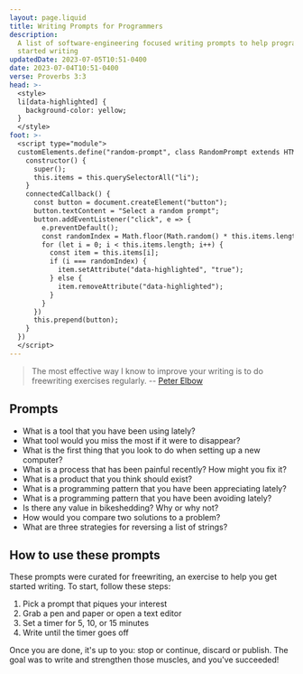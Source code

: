```yaml
---
layout: page.liquid
title: Writing Prompts for Programmers
description:
  A list of software-engineering focused writing prompts to help programmers get
  started writing
updatedDate: 2023-07-05T10:51-0400
date: 2023-07-04T10:51-0400
verse: Proverbs 3:3
head: >-
  <style>
  li[data-highlighted] {
    background-color: yellow;
  }
  </style>
foot: >-
  <script type="module">
  customElements.define("random-prompt", class RandomPrompt extends HTMLElement {
    constructor() {
      super();
      this.items = this.querySelectorAll("li");
    }
    connectedCallback() {
      const button = document.createElement("button");
      button.textContent = "Select a random prompt";
      button.addEventListener("click", e => {
        e.preventDefault();
        const randomIndex = Math.floor(Math.random() * this.items.length)
        for (let i = 0; i < this.items.length; i++) {
          const item = this.items[i];
          if (i === randomIndex) {
            item.setAttribute("data-highlighted", "true");
          } else {
            item.removeAttribute("data-highlighted");
          }
        }
      })
      this.prepend(button);
    }
  })
  </script>
---
```


> The most effective way I know to improve your writing is to do freewriting
> exercises regularly. --
> [Peter Elbow](https://www.research.ucsb.edu/sites/default/files/RD/docs/FREEWRITING-by-Peter-Elbow.pdf)

## Prompts

<random-prompt>

- What is a tool that you have been using lately?
- What tool would you miss the most if it were to disappear?
- What is the first thing that you look to do when setting up a new computer?
- What is a process that has been painful recently? How might you fix it?
- What is a product that you think should exist?
- What is a programming pattern that you have been appreciating lately?
- What is a programming pattern that you have been avoiding lately?
- Is there any value in bikeshedding? Why or why not?
- How would you compare two solutions to a problem?
- What are three strategies for reversing a list of strings?

</random-prompt>

## How to use these prompts

These prompts were curated for freewriting, an exercise to help you get started
writing. To start, follow these steps:

1. Pick a prompt that piques your interest
2. Grab a pen and paper or open a text editor
3. Set a timer for 5, 10, or 15 minutes
4. Write until the timer goes off

Once you are done, it's up to you: stop or continue, discard or publish. The
goal was to write and strengthen those muscles, and you've succeeded!
